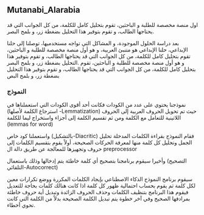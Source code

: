 ## Mutanabi_Alarabia
اول منصة مخصصة للطلبة و الباحثين، تقوم بتحليل  كامل للكلمة، من كل الجوانب التي قد يحتاجها الطالب، و تقوم بتوفير هذا التحليل بضغطة زر، و بلمح البصر.‎


بعد دراسة الحلول الموجودة، و المشاكل التي تواجه مستخدميها، توصلنا إلى حلنا الإبداعي، حلنا الإبداعي هو متنبئ العربية، و هو أول منصة مخصصة للطلبة و الباحثين، تقوم بتحليل  كامل للكلمة، من كل الجوانب التي قد يحتاجها الطالب، و تقوم بتوفير هذا التحليل بضغطة زر، و بلمح البصر.‎
 و هو أول منصة مخصصة للطلبة و الباحثين، تقوم بتحليل  كامل للكلمة، من كل الجوانب التي قد يحتاجها الطالب، و تقوم بتوفير هذا التحليل بضغطة زر، و بلمح البص
 
 ### النموذج 
 
 نموذجنا يحتوي على عدد من الكودات فكانت أحد أقوى الكودات التي استعملناها في (استرجاع الكلمة لأصلها -Lemmatization) حيث تم تحويل الحروف العربية إلى الحروف اللاتينية للتعامل مع الكلمة ومن ثم تقسيم الكلمة إلى  أجزاء واستخراج ليما  للكلمة (lemmas for word) 

واستعملنا  كود خاص (بالتشكيل-Diacritic) فقام النموذج بقراءة الكلمات المدخلة تحليل الجمل وتحليل كل كلمة منها لمعرفة الحركات الصحيحة، أولاً يقوم بتقسيم الكلمات إلى حروف وتجهيزها للمعالجة عن طريق دالة ال preprocessor 

وأخيرا سيقوم برنامجنا بتصحيح أي كلمة خاطئة يتم إدخالها وذلك باستعمال (التصحيح التلقائي-Autocorrect)

  سيقوم برنامج النموذج الذكاء الاصطناعي بإيجاد الكلمات المكررة ووضع تكرارات معين لكل كلمة ثم يقوم بحساب احتمالية ظهور كل كلمة 
اذا كانت هنالك كلمات بحاجة للتعديل فيقوم هذا البرنامج بتنظيف الكلمات وحذف الحروف الزائدة وتبديل أية حروف خاطئة بمرادفها الصحيح وفي آخر خطوة يتم تبديل  الكلمة الصحيحة بدلاً من الكلمة التي كانت تحوي أخطاء.
